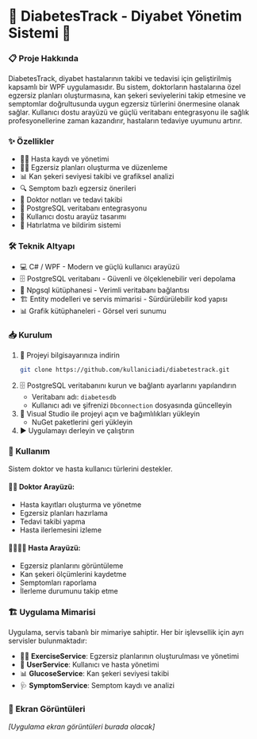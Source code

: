 # 💉 DiabetesTrack - Diyabet Yönetim Sistemi 💊

### 📋 Proje Hakkında
DiabetesTrack, diyabet hastalarının takibi ve tedavisi için geliştirilmiş kapsamlı bir WPF uygulamasıdır. Bu sistem, doktorların hastalarına özel egzersiz planları oluşturmasına, kan şekeri seviyelerini takip etmesine ve semptomlar doğrultusunda uygun egzersiz türlerini önermesine olanak sağlar. Kullanıcı dostu arayüzü ve güçlü veritabanı entegrasyonu ile sağlık profesyonellerine zaman kazandırır, hastaların tedaviye uyumunu artırır.

### ✨ Özellikler
- 👨‍⚕️ Hasta kaydı ve yönetimi
- 🏃‍♂️ Egzersiz planları oluşturma ve düzenleme
- 📊 Kan şekeri seviyesi takibi ve grafiksel analizi
- 🔍 Semptom bazlı egzersiz önerileri
- 📝 Doktor notları ve tedavi takibi
- 💾 PostgreSQL veritabanı entegrasyonu
- 📱 Kullanıcı dostu arayüz tasarımı
- 🔔 Hatırlatma ve bildirim sistemi

### 🛠️ Teknik Altyapı
- 💻 C# / WPF - Modern ve güçlü kullanıcı arayüzü
- 🗄️ PostgreSQL veritabanı - Güvenli ve ölçeklenebilir veri depolama
- 🔌 Npgsql kütüphanesi - Verimli veritabanı bağlantısı
- 🏗️ Entity modelleri ve servis mimarisi - Sürdürülebilir kod yapısı
- 📊 Grafik kütüphaneleri - Görsel veri sunumu

### 📥 Kurulum
1. 📂 Projeyi bilgisayarınıza indirin
   ```bash
   git clone https://github.com/kullaniciadi/diabetestrack.git
   ```
2. 🗄️ PostgreSQL veritabanını kurun ve bağlantı ayarlarını yapılandırın
   - Veritabanı adı: `diabetesdb`
   - Kullanıcı adı ve şifrenizi `Dbconnection` dosyasında güncelleyin
3. 🧰 Visual Studio ile projeyi açın ve bağımlılıkları yükleyin
   - NuGet paketlerini geri yükleyin
4. ▶️ Uygulamayı derleyin ve çalıştırın

### 📱 Kullanım
Sistem doktor ve hasta kullanıcı türlerini destekler. 

#### 👨‍⚕️ Doktor Arayüzü:
- Hasta kayıtları oluşturma ve yönetme
- Egzersiz planları hazırlama
- Tedavi takibi yapma
- Hasta ilerlemesini izleme

#### 👨‍👩‍👧‍👦 Hasta Arayüzü:
- Egzersiz planlarını görüntüleme
- Kan şekeri ölçümlerini kaydetme
- Semptomları raporlama
- İlerleme durumunu takip etme

### 🏗️ Uygulama Mimarisi
Uygulama, servis tabanlı bir mimariye sahiptir. Her bir işlevsellik için ayrı servisler bulunmaktadır:
- 🏃‍♂️ **ExerciseService**: Egzersiz planlarının oluşturulması ve yönetimi
- 👥 **UserService**: Kullanıcı ve hasta yönetimi
- 📊 **GlucoseService**: Kan şekeri seviyesi takibi
- 🩺 **SymptomService**: Semptom kaydı ve analizi

### 📸 Ekran Görüntüleri
*[Uygulama ekran görüntüleri burada olacak]*
